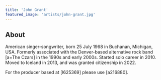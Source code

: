 ```yaml
---
title: 'John Grant'
featured_image: 'artists/john-grant.jpg'
---
```


## About

American singer-songwriter, born 25 July 1968 in Buchanan, Michigan, USA.  Formerly associated with the Denver-based alternative rock band [a=The Czars] in the 1990s and early 2000s. Started solo career in 2010. Moved to Iceland in 2013, and was granted citizenship in 2022.

For the producer based at [l625369] please use [a216880].

